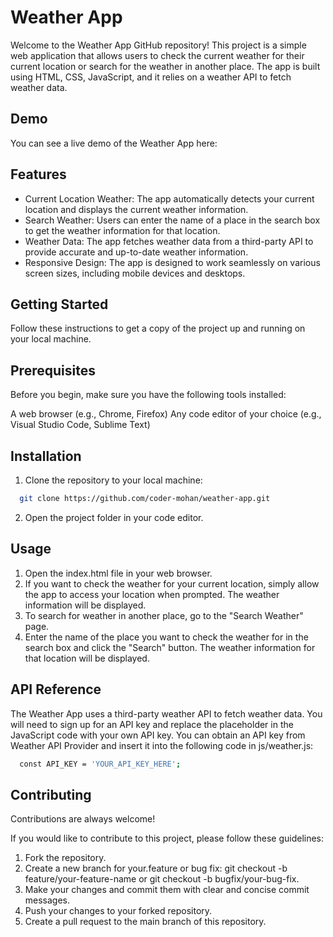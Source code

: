
# Weather App
Welcome to the Weather App GitHub repository! This project is a simple web application that allows users to check the current weather for their current location or search for the weather in another place. The app is built using HTML, CSS, JavaScript, and it relies on a weather API to fetch weather data.




## Demo

You can see a live demo of the Weather App here:

## Features

- Current Location Weather: The app automatically detects your current location and displays the current weather information.
- Search Weather: Users can enter the name of a place in the search box to get the weather information for that location.
- Weather Data: The app fetches weather data from a third-party API to provide accurate and up-to-date weather information.
- Responsive Design: The app is designed to work seamlessly on various screen sizes, including mobile devices and desktops.


## Getting Started
Follow these instructions to get a copy of the project up and running on your local machine.
## Prerequisites
Before you begin, make sure you have the following tools installed:

A web browser (e.g., Chrome, Firefox)
Any code editor of your choice (e.g., Visual Studio Code, Sublime Text)
## Installation

1. Clone the repository to your local machine:
```bash
  git clone https://github.com/coder-mohan/weather-app.git
```
2. Open the project folder in your code editor.

## Usage

1. Open the index.html file in your web browser.
2. If you want to check the weather for your current location, simply allow the app to access your location when prompted. The weather information will be displayed.
3. To search for weather in another place, go to the "Search Weather" page.
4. Enter the name of the place you want to check the weather for in the search box and click the "Search" button. The weather information for that location will be displayed.


## API Reference
The Weather App uses a third-party weather API to fetch weather data. You will need to sign up for an API key and replace the placeholder in the JavaScript code with your own API key. You can obtain an API key from Weather API Provider and insert it into the following code in js/weather.js:

```bash
  const API_KEY = 'YOUR_API_KEY_HERE';
```


## Contributing

Contributions are always welcome!

If you would like to contribute to this project, please follow these guidelines:

1. Fork the repository.
2. Create a new branch for your.feature or bug fix: git checkout -b feature/your-feature-name or git checkout -b bugfix/your-bug-fix.
3. Make your changes and commit them with clear and concise commit messages.
4. Push your changes to your forked repository.
5. Create a pull request to the main branch of this repository.

